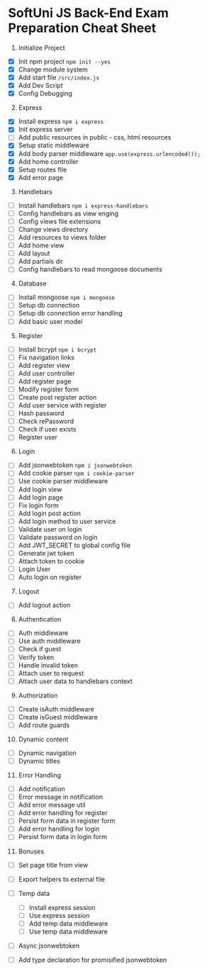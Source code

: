 # SoftUni JS Back-End Exam Preparation Cheat Sheet

1. Initialize Project
 - [x] Init npm project `npm init --yes`
 - [x] Change module system
 - [x] Add start file `/src/index.js`
 - [x] Add Dev Script
 - [x] Config Debugging
2. Express
 - [x] Install express `npm i express`
 - [x] Init express server
 - [ ] Add public resources in public - css, html resources
 - [x] Setup static middleware
 - [x] Add body parser middleware `app.use(express.urlencoded());`
 - [x] Add home controller
 - [x] Setup routes file
 - [x] Add error page
3. Handlebars
 - [ ] Install handlebars `npm i express-handlebars`
 - [ ] Config handlebars as view enging
 - [ ] Config views file extensions
 - [ ] Change views directory
 - [ ] Add resources to views folder
 - [ ] Add home view
 - [ ] Add layout
 - [ ] Add partials dir
 - [ ] Config handlebars to read mongoose documents
4. Database
 - [ ] Install mongoose `npm i mongoose`
 - [ ] Setup db connection
 - [ ] Setup db connection error handling
 - [ ] Add basic user model
5. Register
 - [ ] Install bcrypt `npm i bcrypt`
 - [ ] Fix navigation links
 - [ ] Add register view
 - [ ] Add user controller
 - [ ] Add register page
 - [ ] Modify register form
 - [ ] Create post register action
 - [ ] Add user service with register
 - [ ] Hash password
 - [ ] Check rePassword
 - [ ] Check if user exists
 - [ ] Register user
6. Login
 - [ ] Add jsonwebtoken `npm i jsonwebtoken`
 - [ ] Add cookie parser `npm i cookie-parser`
 - [ ] Use cookie parser middleware
 - [ ] Add login view
 - [ ] Add login page
 - [ ] Fix login form 
 - [ ] Add login post action
 - [ ] Add login method to user service
 - [ ] Validate user on login
 - [ ] Validate password on login
 - [ ] Add JWT_SECRET to global config file
 - [ ] Generate jwt token
 - [ ] Attach token to cookie
 - [ ] Login User
 - [ ] Auto login on register
7. Logout
 - [ ] Add logout action
8. Authentication
 - [ ] Auth middleware
 - [ ] Use auth middleware
 - [ ] Check if guest
 - [ ] Verify token
 - [ ] Handle invalid token
 - [ ] Attach user to request
 - [ ] Attach user data to handlebars context
9. Authorization
 - [ ] Create isAuth middleware
 - [ ] Create isGuest middleware
 - [ ] Add route guards
10. Dynamic content
 - [ ] Dynamic navigation
 - [ ] Dynamic titles
11. Error Handling
 - [ ] Add notification
 - [ ] Error message in notification
 - [ ] Add error message util
 - [ ] Add error handling for register
 - [ ] Persist form data in register form
 - [ ] Add error handling for login
 - [ ] Persist form data in login form
11. Bonuses
 - [ ] Set page title from view
 - [ ] Export helpers to external file
 - [ ] Temp data
   - [ ] Install express session
   - [ ] Use express session
   - [ ] Add temp data middleware
   - [ ] Use temp data middleware
 - [ ] Async jsonwebtoken
 - [ ] Add type declaration for promisified jsonwebtoken
    
